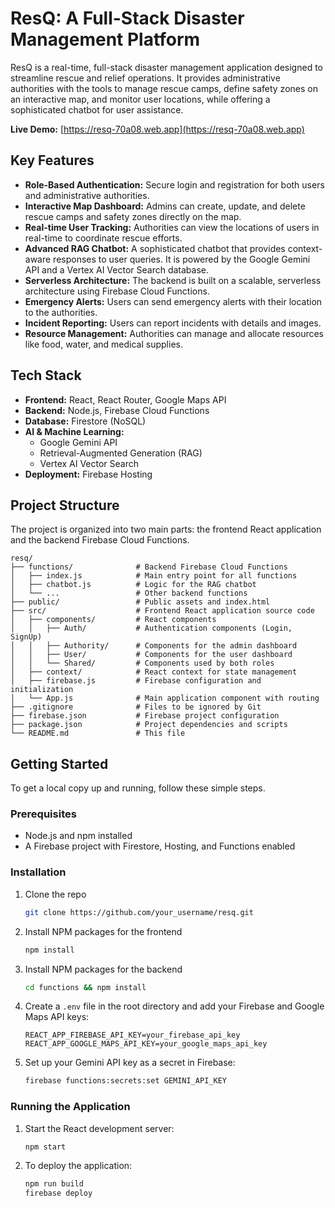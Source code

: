 # ResQ: A Full-Stack Disaster Management Platform

ResQ is a real-time, full-stack disaster management application designed to streamline rescue and relief operations. It provides administrative authorities with the tools to manage rescue camps, define safety zones on an interactive map, and monitor user locations, while offering a sophisticated chatbot for user assistance.

**Live Demo:** [https://resq-70a08.web.app](https://resq-70a08.web.app)

## Key Features

*   **Role-Based Authentication:** Secure login and registration for both users and administrative authorities.
*   **Interactive Map Dashboard:** Admins can create, update, and delete rescue camps and safety zones directly on the map.
*   **Real-time User Tracking:** Authorities can view the locations of users in real-time to coordinate rescue efforts.
*   **Advanced RAG Chatbot:** A sophisticated chatbot that provides context-aware responses to user queries. It is powered by the Google Gemini API and a Vertex AI Vector Search database.
*   **Serverless Architecture:** The backend is built on a scalable, serverless architecture using Firebase Cloud Functions.
*   **Emergency Alerts:** Users can send emergency alerts with their location to the authorities.
*   **Incident Reporting:** Users can report incidents with details and images.
*   **Resource Management:** Authorities can manage and allocate resources like food, water, and medical supplies.

## Tech Stack

*   **Frontend:** React, React Router, Google Maps API
*   **Backend:** Node.js, Firebase Cloud Functions
*   **Database:** Firestore (NoSQL)
*   **AI & Machine Learning:**
    *   Google Gemini API
    *   Retrieval-Augmented Generation (RAG)
    *   Vertex AI Vector Search
*   **Deployment:** Firebase Hosting

## Project Structure

The project is organized into two main parts: the frontend React application and the backend Firebase Cloud Functions.

```
resq/
├── functions/              # Backend Firebase Cloud Functions
│   ├── index.js            # Main entry point for all functions
│   ├── chatbot.js          # Logic for the RAG chatbot
│   └── ...                 # Other backend functions
├── public/                 # Public assets and index.html
├── src/                    # Frontend React application source code
│   ├── components/         # React components
│   │   ├── Auth/           # Authentication components (Login, SignUp)
│   │   ├── Authority/      # Components for the admin dashboard
│   │   ├── User/           # Components for the user dashboard
│   │   └── Shared/         # Components used by both roles
│   ├── context/            # React context for state management
│   ├── firebase.js         # Firebase configuration and initialization
│   └── App.js              # Main application component with routing
├── .gitignore              # Files to be ignored by Git
├── firebase.json           # Firebase project configuration
├── package.json            # Project dependencies and scripts
└── README.md               # This file
```

## Getting Started

To get a local copy up and running, follow these simple steps.

### Prerequisites

*   Node.js and npm installed
*   A Firebase project with Firestore, Hosting, and Functions enabled

### Installation

1.  Clone the repo
    ```sh
    git clone https://github.com/your_username/resq.git
    ```
2.  Install NPM packages for the frontend
    ```sh
    npm install
    ```
3.  Install NPM packages for the backend
    ```sh
    cd functions && npm install
    ```
4.  Create a `.env` file in the root directory and add your Firebase and Google Maps API keys:
    ```
    REACT_APP_FIREBASE_API_KEY=your_firebase_api_key
    REACT_APP_GOOGLE_MAPS_API_KEY=your_google_maps_api_key
    ```
5.  Set up your Gemini API key as a secret in Firebase:
    ```sh
    firebase functions:secrets:set GEMINI_API_KEY
    ```

### Running the Application

1.  Start the React development server:
    ```sh
    npm start
    ```
2.  To deploy the application:
    ```sh
    npm run build
    firebase deploy
